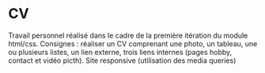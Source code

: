 # CV
Travail personnel réalisé dans le cadre de la première itération du module html/css.
Consignes : réaliser un CV comprenant une photo, un tableau, une ou plusieurs listes, un lien externe, trois liens internes (pages hobby, contact et vidéo picth).
Site responsive (utilisation des media queries)
